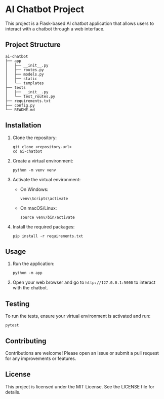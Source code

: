 

# AI Chatbot Project


This project is a Flask-based AI chatbot application that allows users to interact with a chatbot through a web interface.


## Project Structure

```
ai-chatbot
├── app
│   ├── __init__.py
│   ├── routes.py
│   ├── models.py
│   ├── static
│   └── templates
├── tests
│   ├── __init__.py
│   └── test_routes.py
├── requirements.txt
├── config.py
└── README.md
```

## Installation

1. Clone the repository:
   ```
   git clone <repository-url>
   cd ai-chatbot
   ```

2. Create a virtual environment:
   ```
   python -m venv venv
   ```

3. Activate the virtual environment:
   - On Windows:
     ```
     venv\Scripts\activate
     ```
   - On macOS/Linux:
     ```
     source venv/bin/activate
     ```

4. Install the required packages:
   ```
   pip install -r requirements.txt
   ```

## Usage

1. Run the application:
   ```
   python -m app
   ```

2. Open your web browser and go to `http://127.0.0.1:5000` to interact with the chatbot.

## Testing

To run the tests, ensure your virtual environment is activated and run:
```
pytest
```

## Contributing

Contributions are welcome! Please open an issue or submit a pull request for any improvements or features.

## License

This project is licensed under the MIT License. See the LICENSE file for details.
